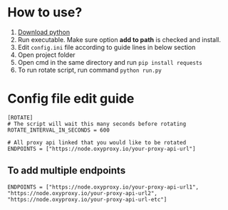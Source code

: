 # How to use?
1. [Download python](https://www.python.org/downloads/)
2. Run executable. Make sure option **add to path** is checked and install.
3. Edit `config.ini` file according to guide lines in below section
4. Open project folder
5. Open cmd in the same directory and run `pip install requests`
6. To run rotate script, run command `python run.py`

# Config file edit guide
```
[ROTATE]
# The script will wait this many seconds before rotating
ROTATE_INTERVAL_IN_SECONDS = 600

# All proxy api linked that you would like to be rotated
ENDPOINTS = ["https://node.oxyproxy.io/your-proxy-api-url"]
```

## To add multiple endpoints
```
ENDPOINTS = ["https://node.oxyproxy.io/your-proxy-api-url1", "https://node.oxyproxy.io/your-proxy-api-url2", "https://node.oxyproxy.io/your-proxy-api-url-etc"]
```
